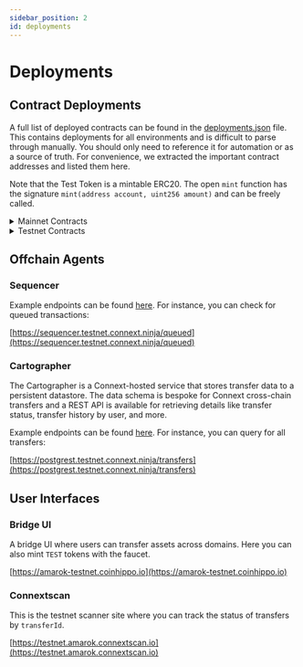 ```yaml
---
sidebar_position: 2
id: deployments
---
```


# Deployments

## Contract Deployments

A full list of deployed contracts can be found in the [deployments.json](https://github.com/connext/nxtp/blob/main/packages/deployments/contracts/deployments.json) file. This contains deployments for all environments and is difficult to parse through manually. You should only need to reference it for automation or as a source of truth. For convenience, we extracted the important contract addresses and listed them here.

Note that the Test Token is a mintable ERC20. The open `mint` function has the signature `mint(address account, uint256 amount)` and can be freely called.

<details>

  <summary>Mainnet Contracts</summary>

  ### Ethereum 
  
  Domain ID: 6648936

  <table>
    <tbody>
      <tr>
        <th>Core Contract</th>
        <th>Address</th>
      </tr>
      <tr>
        <td>
          <a href="https://louper.dev/diamond/0x8898B472C54c31894e3B9bb83cEA802a5d0e63C6?network=mainnet">
            Connext
          </a>
        </td>
        <td>0x8898B472C54c31894e3B9bb83cEA802a5d0e63C6</td>
      </tr>
    </tbody>
  </table>

  <table>
    <tbody>
      <tr>
        <th>Asset Contract</th>
        <th>Address</th>
        <th>Flavor</th>
      </tr>
      <tr>
        <td>
          <a href="https://etherscan.io/address/0xA0b86991c6218b36c1d19D4a2e9Eb0cE3606eB48">
            USDC
          </a>
        </td>
        <td>0xA0b86991c6218b36c1d19D4a2e9Eb0cE3606eB48</td>
        <td>Canonical</td>
      </tr>
      <tr>
        <td>
          <a href="https://etherscan.io/address/0xC02aaA39b223FE8D0A0e5C4F27eAD9083C756Cc2">
            WETH
          </a>
        </td>
        <td>0xC02aaA39b223FE8D0A0e5C4F27eAD9083C756Cc2</td>
        <td>Canonical</td>
      </tr>
    </tbody>
  </table>

  <br />

  ### Optimism

  Domain ID: 1869640809

  <table>
    <tbody>
      <tr>
        <th>Core Contract</th>
        <th>Address</th>
      </tr>
      <tr>
        <td>
          <a href="https://optimistic.etherscan.io/address/0x8f7492DE823025b4CfaAB1D34c58963F2af5DEDA">
            Connext
          </a>
        </td>
        <td>0x8f7492DE823025b4CfaAB1D34c58963F2af5DEDA</td>
      </tr>
    </tbody>
  </table>

  <table>
    <tbody>
      <tr>
        <th>Asset Contract</th>
        <th>Address</th>
        <th>Flavor</th>
      </tr>
      <tr>
        <td>
          <a href="https://optimistic.etherscan.io/address/0x67E51f46e8e14D4E4cab9dF48c59ad8F512486DD">
            nextUSDC
          </a>
        </td>
        <td>0x67E51f46e8e14D4E4cab9dF48c59ad8F512486DD</td>
        <td>Local</td>
      </tr>
      <tr>
        <td>
          <a href="https://optimistic.etherscan.io/address/0x7F5c764cBc14f9669B88837ca1490cCa17c31607">
            USDC
          </a>
        </td>
        <td>0x7F5c764cBc14f9669B88837ca1490cCa17c31607</td>
        <td>Adopted</td>
      </tr>
      <tr>
        <td>
          <a href="https://optimistic.etherscan.io/address/0xbAD5B3c68F855EaEcE68203312Fd88AD3D365e50">
            nextWETH
          </a>
        </td>
        <td>0xbAD5B3c68F855EaEcE68203312Fd88AD3D365e50</td>
        <td>Local</td>
      </tr>
      <tr>
        <td>
          <a href="https://optimistic.etherscan.io/address/0x4200000000000000000000000000000000000006">
            WETH
          </a>
        </td>
        <td>0x4200000000000000000000000000000000000006</td>
        <td>Adopted</td>
      </tr>
    </tbody>
  </table>

  ### Polygon

  Domain ID: 1886350457

  <table>
    <tbody>
      <tr>
        <th>Core Contract</th>
        <th>Address</th>
      </tr>
      <tr>
        <td>
          <a href="https://louper.dev/diamond/0x11984dc4465481512eb5b777E44061C158CF2259?network=polygon">
            Connext
          </a>
        </td>
        <td>0x11984dc4465481512eb5b777E44061C158CF2259</td>
      </tr>
    </tbody>
  </table>

  <table>
    <tbody>
      <tr>
        <th>Asset Contract</th>
        <th>Address</th>
        <th>Flavor</th>
      </tr>
      <tr>
        <td>
          <a href="https://polygonscan.com/address/0xF96C6d2537e1af1a9503852eB2A4AF264272a5B6">
            nextUSDC
          </a>
        </td>
        <td>0xF96C6d2537e1af1a9503852eB2A4AF264272a5B6</td>
        <td>Local</td>
      </tr>
      <tr>
        <td>
          <a href="https://polygonscan.com/address/0x2791Bca1f2de4661ED88A30C99A7a9449Aa84174">
            USDC
          </a>
        </td>
        <td>0x2791Bca1f2de4661ED88A30C99A7a9449Aa84174</td>
        <td>Adopted</td>
      </tr>
      <tr>
        <td>
          <a href="https://polygonscan.com/address/0x4b8BaC8Dd1CAA52E32C07755c17eFadeD6A0bbD0">
            nextWETH
          </a>
        </td>
        <td>0x4b8BaC8Dd1CAA52E32C07755c17eFadeD6A0bbD0</td>
        <td>Local</td>
      </tr>
      <tr>
        <td>
          <a href="https://polygonscan.com/address/0x7ceB23fD6bC0adD59E62ac25578270cFf1b9f619">
            WETH
          </a>
        </td>
        <td>0x7ceB23fD6bC0adD59E62ac25578270cFf1b9f619</td>
        <td>Adopted</td>
      </tr>
    </tbody>
  </table>

  ### Arbitrum-One

  Domain ID: 1634886255

  <table>
    <tbody>
      <tr>
        <th>Core Contract</th>
        <th>Address</th>
      </tr>
      <tr>
        <td>
          <a href="https://louper.dev/diamond/0xEE9deC2712cCE65174B561151701Bf54b99C24C8?network=arbitrum">
            Connext
          </a>
        </td>
        <td>0xEE9deC2712cCE65174B561151701Bf54b99C24C8</td>
      </tr>
    </tbody>
  </table>

  <table>
    <tbody>
      <tr>
        <th>Asset Contract</th>
        <th>Address</th>
        <th>Flavor</th>
      </tr>
      <tr>
        <td>
          <a href="https://arbiscan.io/address/0x8c556cF37faa0eeDAC7aE665f1Bb0FbD4b2eae36">
            nextUSDC
          </a>
        </td>
        <td>0x8c556cF37faa0eeDAC7aE665f1Bb0FbD4b2eae36</td>
        <td>Local</td>
      </tr>
      <tr>
        <td>
          <a href="https://arbiscan.io/address/0xFF970A61A04b1cA14834A43f5dE4533eBDDB5CC8">
            USDC
          </a>
        </td>
        <td>0xFF970A61A04b1cA14834A43f5dE4533eBDDB5CC8</td>
        <td>Adopted</td>
      </tr>
      <tr>
        <td>
          <a href="https://arbiscan.io/address/0x2983bf5c334743Aa6657AD70A55041d720d225dB">
            nextWETH
          </a>
        </td>
        <td>0x2983bf5c334743Aa6657AD70A55041d720d225dB</td>
        <td>Local</td>
      </tr>
      <tr>
        <td>
          <a href="https://arbiscan.io/address/0x82aF49447D8a07e3bd95BD0d56f35241523fBab1">
            WETH
          </a>
        </td>
        <td>0x82aF49447D8a07e3bd95BD0d56f35241523fBab1</td>
        <td>Adopted</td>
      </tr>
    </tbody>
  </table>

  ### Binance Smart Chain

  Domain ID: 6450786

  <table>
    <tbody>
      <tr>
        <th>Core Contract</th>
        <th>Address</th>
      </tr>
      <tr>
        <td>
          <a href="https://louper.dev/diamond/0xCd401c10afa37d641d2F594852DA94C700e4F2CE?network=binance">
            Connext
          </a>
        </td>
        <td>0xCd401c10afa37d641d2F594852DA94C700e4F2CE</td>
      </tr>
    </tbody>
  </table>

  <table>
    <tbody>
      <tr>
        <th>Asset Contract</th>
        <th>Address</th>
        <th>Flavor</th>
      </tr>
      <tr>
        <td>
          <a href="https://bscscan.com/address/0x5e7D83dA751F4C9694b13aF351B30aC108f32C38">
            nextUSDC
          </a>
        </td>
        <td>0x5e7D83dA751F4C9694b13aF351B30aC108f32C38</td>
        <td>Local</td>
      </tr>
      <tr>
        <td>
          <a href="https://bscscan.com/address/0x8AC76a51cc950d9822D68b83fE1Ad97B32Cd580d">
            USDC
          </a>
        </td>
        <td>0x8AC76a51cc950d9822D68b83fE1Ad97B32Cd580d</td>
        <td>Adopted</td>
      </tr>
      <tr>
        <td>
          <a href="https://bscscan.com/address/0xA9CB51C666D2AF451d87442Be50747B31BB7d805">
            nextWETH
          </a>
        </td>
        <td>0xA9CB51C666D2AF451d87442Be50747B31BB7d805</td>
        <td>Local</td>
      </tr>
      <tr>
        <td>
          <a href="https://bscscan.com/address/0x2170Ed0880ac9A755fd29B2688956BD959F933F8">
            WETH
          </a>
        </td>
        <td>0x2170Ed0880ac9A755fd29B2688956BD959F933F8</td>
        <td>Adopted</td>
      </tr>
    </tbody>
  </table>

  ### Gnosis

  Domain ID: 6778479

  <table>
    <tbody>
      <tr>
        <th>Core Contract</th>
        <th>Address</th>
      </tr>
      <tr>
        <td>
          <a href="https://louper.dev/diamond/0x5bB83e95f63217CDa6aE3D181BA580Ef377D2109?network=xdai">
            Connext
          </a>
        </td>
        <td>0x5bB83e95f63217CDa6aE3D181BA580Ef377D2109</td>
      </tr>
    </tbody>
  </table>

  <table>
    <tbody>
      <tr>
        <th>Asset Contract</th>
        <th>Address</th>
        <th>Flavor</th>
      </tr>
      <tr>
        <td>
          <a href="https://gnosisscan.io/address/0x44CF74238d840a5fEBB0eAa089D05b763B73faB8">
            nextUSDC
          </a>
        </td>
        <td>0x44CF74238d840a5fEBB0eAa089D05b763B73faB8</td>
        <td>Local</td>
      </tr>
      <tr>
        <td>
          <a href="https://gnosisscan.io/address/0xDDAfbb505ad214D7b80b1f830fcCc89B60fb7A83">
            USDC
          </a>
        </td>
        <td>0xDDAfbb505ad214D7b80b1f830fcCc89B60fb7A83</td>
        <td>Adopted</td>
      </tr>
      <tr>
        <td>
          <a href="https://gnosisscan.io/address/0x538E2dDbfDf476D24cCb1477A518A82C9EA81326">
            nextWETH
          </a>
        </td>
        <td>0x538E2dDbfDf476D24cCb1477A518A82C9EA81326</td>
        <td>Local</td>
      </tr>
      <tr>
        <td>
          <a href="https://gnosisscan.io/address/0x6A023CCd1ff6F2045C3309768eAd9E68F978f6e1">
            WETH
          </a>
        </td>
        <td>0x6A023CCd1ff6F2045C3309768eAd9E68F978f6e1</td>
        <td>Adopted</td>
      </tr>
    </tbody>
  </table>

</details>

<details>

  <summary> Testnet Contracts</summary>

  ### Goerli 
  
  Domain ID: 1735353714

  <table>
    <tbody>
      <tr>
        <th>Core Contract</th>
        <th>Address</th>
      </tr>
      <tr>
        <td>
          <a href="https://louper.dev/diamond/0xFCa08024A6D4bCc87275b1E4A1E22B71fAD7f649?network=goerli">
            Connext
          </a>
        </td>
        <td>0xFCa08024A6D4bCc87275b1E4A1E22B71fAD7f649</td>
      </tr>
    </tbody>
  </table>

   <table>
    <tbody> 
      <tr>
        <th>Asset Contract</th>
        <th>Address</th>
        <th>Flavor</th>
      </tr>
      <tr>
        <td>
          <a href="https://goerli.etherscan.io/address/0x7ea6eA49B0b0Ae9c5db7907d139D9Cd3439862a1">
            TEST
          </a>
        </td>
        <td>0x7ea6eA49B0b0Ae9c5db7907d139D9Cd3439862a1</td>
        <td>Canonical</td>
      </tr>
      <tr>
        <td>
          <a href="https://goerli.etherscan.io/address/0xB4FBF271143F4FBf7B91A5ded31805e42b2208d6">
            WETH
          </a>
        </td>
        <td>0xB4FBF271143F4FBf7B91A5ded31805e42b2208d6</td>
        <td>Canonical</td>
      </tr>
    </tbody>
  </table>

  <br />

  ### Optimism-Goerli

  Domain ID: 1735356532

  <table>
    <tbody>
      <tr>
        <th>Core Contract</th>
        <th>Address</th>
      </tr>
      <tr>
        <td>
          <a href="https://goerli-optimism.etherscan.io/address/0x5Ea1bb242326044699C3d81341c5f535d5Af1504">
            Connext
          </a>
        </td>
        <td>0x5Ea1bb242326044699C3d81341c5f535d5Af1504</td>
      </tr>
    </tbody>
  </table>

  <table>
    <tbody>
      <tr>
        <th>Asset Contract</th>
        <th>Address</th>
        <th>Flavor</th>
      </tr>
      <tr>
        <td>
          <a href="https://goerli-optimism.etherscan.io/address/0x68db1c8d85c09d546097c65ec7dcbff4d6497cbf">
            TEST
          </a>
        </td>
        <td>0x68Db1c8d85C09d546097C65ec7DCBFF4D6497CbF</td>
        <td>Local/Adopted</td>
      </tr>
      <tr>
        <td>
          <a href="https://goerli-optimism.etherscan.io/address/0x39b061b7e41de8b721f9aeceb6b3f17ecb7ba63e">
            nextWETH
          </a>
        </td>
        <td>0x39B061B7e41DE8B721f9aEcEB6b3f17ECB7ba63E</td>
        <td>Local</td>
      </tr>
      <tr>
        <td>
          <a href="https://goerli-optimism.etherscan.io/address/0x74c6FD7D2Bc6a8F0Ebd7D78321A95471b8C2B806">
            WETH
          </a>
        </td>
        <td>0x74c6FD7D2Bc6a8F0Ebd7D78321A95471b8C2B806</td>
        <td>Adopted</td>
      </tr>
    </tbody>
  </table>

  <br />

  ### Mumbai

  Domain ID: 9991

  <table>
    <tbody>
      <tr>
        <th>Core Contract</th>
        <th>Address</th>
      </tr>
      <tr>
        <td>
          <a href="https://louper.dev/diamond/0x2334937846Ab2A3FCE747b32587e1A1A2f6EEC5a?network=mumbai">
            Connext
          </a>
        </td>
        <td>0x2334937846Ab2A3FCE747b32587e1A1A2f6EEC5a</td>
      </tr>
    </tbody>
  </table>

  <table>
    <tbody>
      <tr>
        <th>Asset Contract</th>
        <th>Address</th>
        <th>Flavor</th>
      </tr>
      <tr>
        <td>
          <a href="https://mumbai.polygonscan.com/address/0xeDb95D8037f769B72AAab41deeC92903A98C9E16">
            TEST
          </a>
        </td>
        <td>0xeDb95D8037f769B72AAab41deeC92903A98C9E16</td>
        <td>Local/Adopted</td>
      </tr>
      <tr>
        <td>
          <a href="https://mumbai.polygonscan.com/address/0x1E5341E4b7ed5D0680d9066aac0396F0b1bD1E69">
            nextWETH
          </a>
        </td>
        <td>0x1E5341E4b7ed5D0680d9066aac0396F0b1bD1E69</td>
        <td>Local</td>
      </tr>
      <tr>
        <td>
          <a href="https://mumbai.polygonscan.com/address/0xFD2AB41e083c75085807c4A65C0A14FDD93d55A9">
            WETH
          </a>
        </td>
        <td>0xFD2AB41e083c75085807c4A65C0A14FDD93d55A9</td>
        <td>Adopted</td>
      </tr>
    </tbody>
  </table>

  <br />

  ### Arbitrum-Goerli

  Domain ID: 421613

  <table>
    <tbody>
      <tr>
        <th>Core Contract</th>
        <th>Address</th>
      </tr>
      <tr>
        <td>
          <a href="https://louper.dev/diamond/0x2075c9E31f973bb53CAE5BAC36a8eeB4B082ADC2?network=arbitrum_goerli">
            Connext
          </a>
        </td>
        <td>0x2075c9E31f973bb53CAE5BAC36a8eeB4B082ADC2</td>
      </tr>
    </tbody>
  </table>

  <table>
    <tbody>
      <tr>
        <th>Asset Contract</th>
        <th>Address</th>
        <th>Flavor</th>
      </tr>
      <tr>
        <td>
          <a href="https://goerli.arbiscan.io/address/0xDC805eAaaBd6F68904cA706C221c72F8a8a68F9f">
            TEST
          </a>
        </td>
        <td>0xDC805eAaaBd6F68904cA706C221c72F8a8a68F9f</td>
        <td>Local/Adopted</td>
      </tr>
      <tr>
        <td>
          <a href="https://goerli.arbiscan.io/address/0x1346786E6A5e07b90184a1Ba58E55444b99DC4A2">
            WETH
          </a>
        </td>
        <td>0x1346786E6A5e07b90184a1Ba58E55444b99DC4A2</td>
        <td>Local/Adopted</td>
      </tr>
    </tbody>
  </table>

</details>

## Offchain Agents

### Sequencer

Example endpoints can be found [here](https://github.com/connext/nxtp/blob/c694958e51b9f81cc100260d0776788276303087/packages/agents/sequencer/example.http#L15). For instance, you can check for queued transactions:

[https://sequencer.testnet.connext.ninja/queued](https://sequencer.testnet.connext.ninja/queued)

### Cartographer

The Cartographer is a Connext-hosted service that stores transfer data to a persistent datastore. The data schema is bespoke for Connext cross-chain transfers and a REST API is available for retrieving details like transfer status, transfer history by user, and more.

Example endpoints can be found [here](https://github.com/connext/nxtp/blob/c694958e51b9f81cc100260d0776788276303087/packages/agents/cartographer/api/example.http). For instance, you can query for all transfers: 

[https://postgrest.testnet.connext.ninja/transfers](https://postgrest.testnet.connext.ninja/transfers)


## User Interfaces

### Bridge UI

A bridge UI where users can transfer assets across domains. Here you can also mint `TEST` tokens with the faucet.

[https://amarok-testnet.coinhippo.io](https://amarok-testnet.coinhippo.io)

### Connextscan

This is the testnet scanner site where you can track the status of transfers by `transferId`. 

[https://testnet.amarok.connextscan.io](https://testnet.amarok.connextscan.io)
